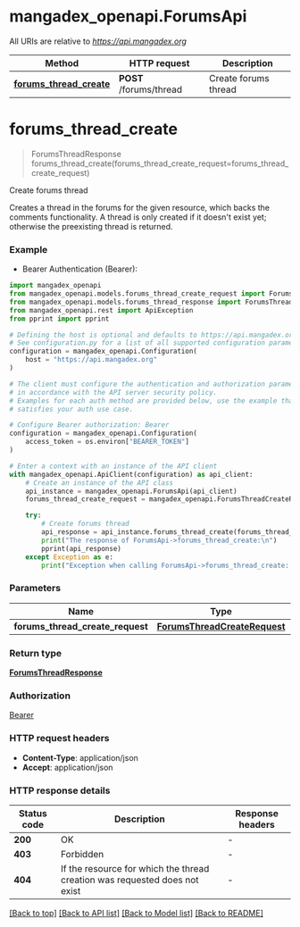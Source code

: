 # mangadex_openapi.ForumsApi

All URIs are relative to *https://api.mangadex.org*

Method | HTTP request | Description
------------- | ------------- | -------------
[**forums_thread_create**](ForumsApi.md#forums_thread_create) | **POST** /forums/thread | Create forums thread


# **forums_thread_create**
> ForumsThreadResponse forums_thread_create(forums_thread_create_request=forums_thread_create_request)

Create forums thread

Creates a thread in the forums for the given resource, which backs the comments functionality. A thread is only created if it doesn't exist yet; otherwise the preexisting thread is returned. 

### Example

* Bearer Authentication (Bearer):

```python
import mangadex_openapi
from mangadex_openapi.models.forums_thread_create_request import ForumsThreadCreateRequest
from mangadex_openapi.models.forums_thread_response import ForumsThreadResponse
from mangadex_openapi.rest import ApiException
from pprint import pprint

# Defining the host is optional and defaults to https://api.mangadex.org
# See configuration.py for a list of all supported configuration parameters.
configuration = mangadex_openapi.Configuration(
    host = "https://api.mangadex.org"
)

# The client must configure the authentication and authorization parameters
# in accordance with the API server security policy.
# Examples for each auth method are provided below, use the example that
# satisfies your auth use case.

# Configure Bearer authorization: Bearer
configuration = mangadex_openapi.Configuration(
    access_token = os.environ["BEARER_TOKEN"]
)

# Enter a context with an instance of the API client
with mangadex_openapi.ApiClient(configuration) as api_client:
    # Create an instance of the API class
    api_instance = mangadex_openapi.ForumsApi(api_client)
    forums_thread_create_request = mangadex_openapi.ForumsThreadCreateRequest() # ForumsThreadCreateRequest |  (optional)

    try:
        # Create forums thread
        api_response = api_instance.forums_thread_create(forums_thread_create_request=forums_thread_create_request)
        print("The response of ForumsApi->forums_thread_create:\n")
        pprint(api_response)
    except Exception as e:
        print("Exception when calling ForumsApi->forums_thread_create: %s\n" % e)
```



### Parameters


Name | Type | Description  | Notes
------------- | ------------- | ------------- | -------------
 **forums_thread_create_request** | [**ForumsThreadCreateRequest**](ForumsThreadCreateRequest.md)|  | [optional] 

### Return type

[**ForumsThreadResponse**](ForumsThreadResponse.md)

### Authorization

[Bearer](../README.md#Bearer)

### HTTP request headers

 - **Content-Type**: application/json
 - **Accept**: application/json

### HTTP response details

| Status code | Description | Response headers |
|-------------|-------------|------------------|
**200** | OK |  -  |
**403** | Forbidden |  -  |
**404** | If the resource for which the thread creation was requested does not exist |  -  |

[[Back to top]](#) [[Back to API list]](../README.md#documentation-for-api-endpoints) [[Back to Model list]](../README.md#documentation-for-models) [[Back to README]](../README.md)

